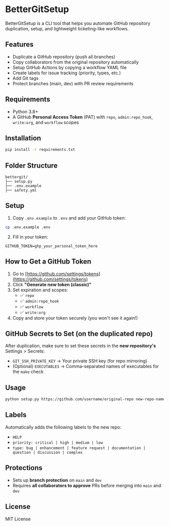 # BetterGitSetup

BetterGitSetup is a CLI tool that helps you automate GitHub repository duplication, setup, and lightweight ticketing-like workflows.

## Features
- Duplicate a GitHub repository (push all branches)
- Copy collaborators from the original repository automatically
- Setup GitHub Actions by copying a workflow YAML file
- Create labels for issue tracking (priority, types, etc.)
- Add Git tags
- Protect branches (main, dev) with PR review requirements

## Requirements
- Python 3.8+
- A GitHub **Personal Access Token** (PAT) with `repo`, `admin:repo_hook`, `write:org`, and `workflow` scopes

## Installation
```bash
pip install -r requirements.txt
```

## Folder Structure
```
bettergit/
├── setup.py
├── .env.example
├── safety.yml
```

## Setup
1. Copy `.env.example` to `.env` and add your GitHub token:
```bash
cp .env.example .env
```

2. Fill in your token:
```
GITHUB_TOKEN=ghp_your_personal_token_here
```

## How to Get a GitHub Token
1. Go to [https://github.com/settings/tokens](https://github.com/settings/tokens)
2. Click **"Generate new token (classic)"**
3. Set expiration and scopes:
   - ✅ `repo`
   - ✅ `admin:repo_hook`
   - ✅ `workflow`
   - ✅ `write:org`
4. Copy and store your token securely (you won't see it again!)

## GitHub Secrets to Set (on the duplicated repo)
After duplication, make sure to set these secrets in the **new repository's** Settings > Secrets:
- `GIT_SSH_PRIVATE_KEY` → Your private SSH key (for repo mirroring)
- (Optional) `EXECUTABLES` → Comma-separated names of executables for the `make` check

## Usage
```bash
python setup.py https://github.com/username/original-repo new-repo-name
```

## Labels
Automatically adds the following labels to the new repo:
- `HELP`
- `priority: critical | high | medium | low`
- `type: bug | enhancement | feature request | documentation | question | discussion | complex`

## Protections
- Sets up **branch protection** on `main` and `dev`
- Requires **all collaborators to approve** PRs before merging into `main` and `dev`

## License
MIT License
